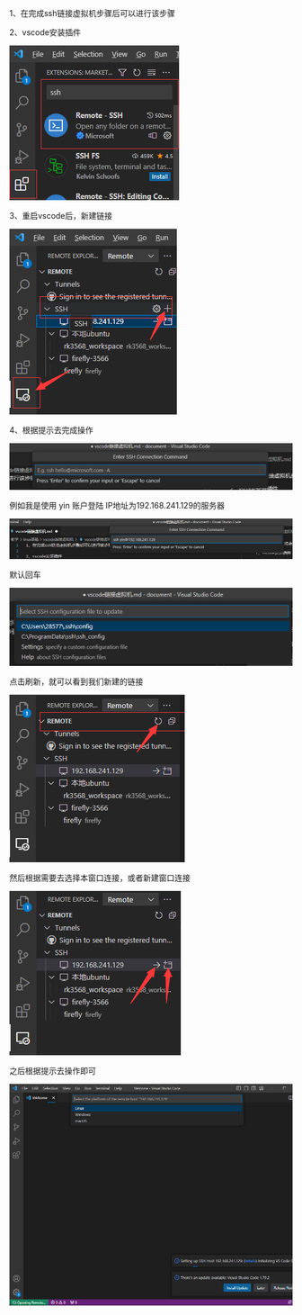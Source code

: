 1、在完成ssh链接虚拟机步骤后可以进行该步骤

2、vscode安装插件

![Alt text](image.png)

3、重启vscode后，新建链接

![Alt text](image-1.png)

4、根据提示去完成操作

![Alt text](image-2.png)

例如我是使用 yin 账户登陆 IP地址为192.168.241.129的服务器

![Alt text](image-3.png)

默认回车

![Alt text](image-4.png)

点击刷新，就可以看到我们新建的链接

![Alt text](image-5.png)

然后根据需要去选择本窗口连接，或者新建窗口连接

![Alt text](image-6.png)

之后根据提示去操作即可

![Alt text](image-7.png)